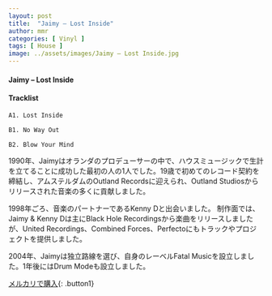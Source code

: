 ```yaml
---
layout: post
title:  "Jaimy – Lost Inside"
author: mmr
categories: [ Vinyl ]
tags: [ House ]
image: ../assets/images/Jaimy – Lost Inside.jpg
---
```


#### Jaimy – Lost Inside

#### Tracklist
```md
A1. Lost Inside

B1. No Way Out

B2. Blow Your Mind
```

1990年、Jaimyはオランダのプロデューサーの中で、ハウスミュージックで生計を立てることに成功した最初の人の1人でした。19歳で初めてのレコード契約を締結し、アムステルダムのOutland Recordsに迎えられ、Outland Studiosからリリースされた音楽の多くに貢献しました。

1998年ごろ、音楽のパートナーであるKenny Dと出会いました。
制作面では、Jaimy & Kenny Dは主にBlack Hole Recordingsから楽曲をリリースしましたが、United Recordings、Combined Forces、Perfectoにもトラックやプロジェクトを提供しました。

2004年、Jaimyは独立路線を選び、自身のレーベルFatal Musicを設立しました。1年後にはDrum Modeも設立しました。

[メルカリで購入](https://jp.mercari.com/item/m47948860617){: .button1}

